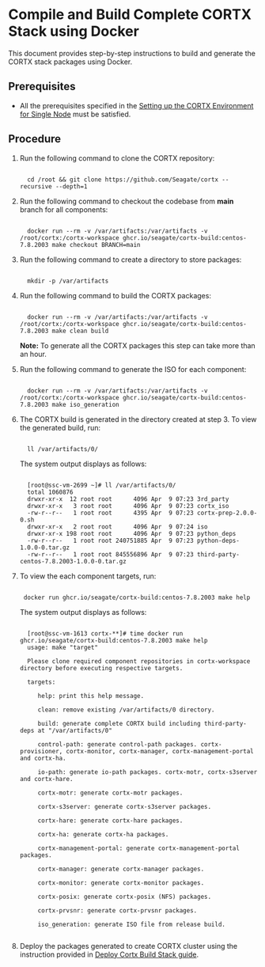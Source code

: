 
# Compile and Build Complete CORTX Stack using Docker

This document provides step-by-step instructions to build and generate the CORTX stack packages using Docker.

## Prerequisites

- All the prerequisites specified in the [Setting up the CORTX Environment for Single Node](Setting-up-the-CORTX-Environment-for-Single-Node) must be satisfied.

## Procedure

1. Run the following command to clone the CORTX repository:

   ```
    
     cd /root && git clone https://github.com/Seagate/cortx --recursive --depth=1
   
   ```

2. Run the following command to checkout the codebase from **main** branch for all components:

   ```
   
     docker run --rm -v /var/artifacts:/var/artifacts -v /root/cortx:/cortx-workspace ghcr.io/seagate/cortx-build:centos-7.8.2003 make checkout BRANCH=main
   
   ```

3. Run the following command to create a directory to store packages:

   ```
   
     mkdir -p /var/artifacts
   
   ```

4. Run the following command to build the CORTX packages:

   ```
   
     docker run --rm -v /var/artifacts:/var/artifacts -v /root/cortx:/cortx-workspace ghcr.io/seagate/cortx-build:centos-7.8.2003 make clean build
   
   ```

     **Note:** To generate all the CORTX packages this step can take more than an hour.

5. Run the following command to generate the ISO for each component:

   ```
   
     docker run --rm -v /var/artifacts:/var/artifacts -v /root/cortx:/cortx-workspace ghcr.io/seagate/cortx-build:centos-7.8.2003 make iso_generation
   
   ```

6. The CORTX build is generated in the directory created at step 3. To view the generated build, run:

   ```
   
     ll /var/artifacts/0/
   
   ```

     The system output displays as follows:

   ```
   
     [root@ssc-vm-2699 ~]# ll /var/artifacts/0/
     total 1060876
     drwxr-xr-x  12 root root      4096 Apr  9 07:23 3rd_party
     drwxr-xr-x   3 root root      4096 Apr  9 07:23 cortx_iso
     -rw-r--r--   1 root root      4395 Apr  9 07:23 cortx-prep-2.0.0-0.sh
     drwxr-xr-x   2 root root      4096 Apr  9 07:24 iso
     drwxr-xr-x 198 root root      4096 Apr  9 07:23 python_deps
     -rw-r--r--   1 root root 240751885 Apr  9 07:23 python-deps-1.0.0-0.tar.gz
     -rw-r--r--   1 root root 845556896 Apr  9 07:23 third-party-centos-7.8.2003-1.0.0-0.tar.gz
   
   ```

7. To view the each component targets, run:

   ```
   
    docker run ghcr.io/seagate/cortx-build:centos-7.8.2003 make help
   
   ```

     The system output displays as follows:

   ```
   
     [root@ssc-vm-1613 cortx-**]# time docker run ghcr.io/seagate/cortx-build:centos-7.8.2003 make help
     usage: make "target"

     Please clone required component repositories in cortx-workspace directory before executing respective targets.

     targets:

        help: print this help message.

        clean: remove existing /var/artifacts/0 directory.

        build: generate complete CORTX build including third-party-deps at "/var/artifacts/0"

        control-path: generate control-path packages. cortx-provisioner, cortx-monitor, cortx-manager, cortx-management-portal and cortx-ha.

        io-path: generate io-path packages. cortx-motr, cortx-s3server and cortx-hare.

        cortx-motr: generate cortx-motr packages.

        cortx-s3server: generate cortx-s3server packages.

        cortx-hare: generate cortx-hare packages.

        cortx-ha: generate cortx-ha packages.

        cortx-management-portal: generate cortx-management-portal packages.

        cortx-manager: generate cortx-manager packages.

        cortx-monitor: generate cortx-monitor packages.

        cortx-posix: generate cortx-posix (NFS) packages.

        cortx-prvsnr: generate cortx-prvsnr packages.

        iso_generation: generate ISO file from release build.
  
   ```

8. Deploy the packages generated to create CORTX cluster using the instruction provided in [Deploy Cortx Build Stack guide](https://github.com/Seagate/cortx/blob/main/doc/ProvisionReleaseBuild.md).
